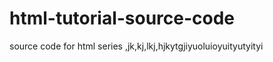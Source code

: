 html-tutorial-source-code
=========================

source code for html series
,jk,kj,lkj,hjkytgjiyuoluioyuityutyityi

